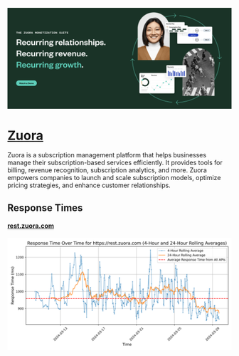 [![Visit Zuora](imagePreview.png)](https://zuora.com)

# [Zuora](https://zuora.com)

Zuora is a subscription management platform that helps businesses manage their subscription-based services efficiently. It provides tools for billing, revenue recognition, subscription analytics, and more. Zuora empowers companies to launch and scale subscription models, optimize pricing strategies, and enhance customer relationships.

## Response Times

#### [rest.zuora.com](https://rest.zuora.com)

![rest.zuora.com](response-time-charts/726573742e7a756f72612e636f6d.svg)
